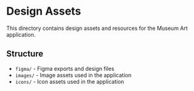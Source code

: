
# Design Assets

This directory contains design assets and resources for the Museum Art application.

## Structure
- `figma/` - Figma exports and design files
- `images/` - Image assets used in the application
- `icons/` - Icon assets used in the application
